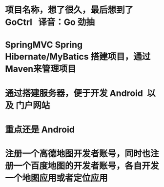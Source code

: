 # 项目名称，想了很久，最后想到了  GoCtrl   译音：Go 劲抽
# SpringMVC Spring Hibernate/MyBatics 搭建项目，通过Maven来管理项目
# 通过搭建服务器，便于开发 Android  以及 门户网站
# 重点还是 Android

# 注册一个高德地图开发者账号，同时也注册一个百度地图的开发者账号，各自开发一个地图应用或者定位应用
 
